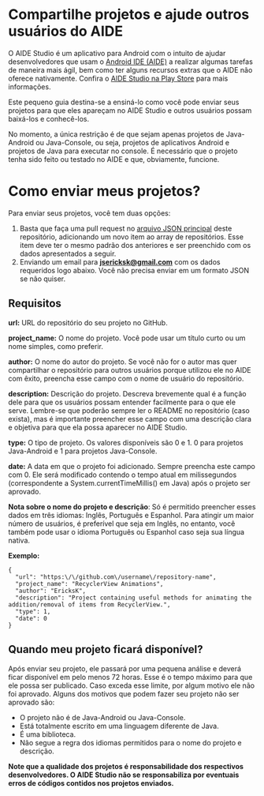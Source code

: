 # Compartilhe projetos e ajude outros usuários do AIDE

O AIDE Studio é um aplicativo para Android com o intuito de ajudar desenvolvedores que usam o [Android IDE (AIDE)](https://play.google.com/store/apps/details?id=com.aide.ui) a realizar algumas tarefas de maneira mais ágil, bem como ter alguns recursos extras que o AIDE não oferece nativamente.
Confira o [AIDE Studio na Play Store](https://play.google.com/store/apps/details?id=com.kproject.aidestudio) para mais informações.

Este pequeno guia destina-se a ensiná-lo como você pode enviar seus projetos para que eles apareçam no AIDE Studio e outros usuários possam baixá-los e conhecê-los.

No momento, a única restrição é de que sejam apenas projetos de Java-Android ou Java-Console, ou seja, projetos de aplicativos Android e projetos de Java para executar no console. É necessário que o projeto tenha sido feito ou testado no AIDE e que, obviamente, funcione.

# Como enviar meus projetos?
Para enviar seus projetos, você tem duas opções:
1. Basta que faça uma pull request no [arquivo JSON principal](https://github.com/KPr0jects/aidestudio/blob/master/repositories.json) deste repositório, adicionando um novo item ao array de repositórios. Esse item deve ter o mesmo padrão dos anteriores e ser preenchido com os dados apresentados a seguir.
2. Enviando um email para **jsericksk@gmail.com** com os dados requeridos logo abaixo. Você não precisa enviar em um formato JSON se não quiser.

## Requisitos
**url:** URL do repositório do seu projeto no GitHub.

**project_name:** O nome do projeto. Você pode usar um título curto ou um nome simples, como preferir.

**author:** O nome do autor do projeto. Se você não for o autor mas quer compartilhar o repositório para outros usuários porque utilizou ele no AIDE com êxito, preencha esse campo com o nome de usuário do repositório.

**description:** Descrição do projeto. Descreva brevemente qual é a função dele para que os usuários possam entender facilmente para o que ele serve. Lembre-se que poderão sempre ler o README no repositório (caso exista), mas é importante preencher esse campo com uma descrição clara e objetiva para que ela possa aparecer no AIDE Studio.

**type:** O tipo de projeto. Os valores disponíveis são 0 e 1. 0 para projetos Java-Android e 1 para projetos Java-Console.

**date:** A data em que o projeto foi adicionado. Sempre preencha este campo com 0. Ele será modificado contendo o tempo atual em milissegundos (correspondente a System.currentTimeMillis() em Java) após o projeto ser aprovado.

**Nota sobre o nome do projeto e descrição**: Só é permitido preencher esses dados em três idiomas: Inglês, Português e Espanhol. Para atingir um maior número de usuários, é preferível que seja em Inglês, no entanto, você também pode usar o idioma Português ou Espanhol caso seja sua língua nativa.

**Exemplo:**
```
{
  "url": "https:\/\/github.com\/username\/repository-name",
  "project_name": "RecyclerView Animations",
  "author": "EricksK",
  "description": "Project containing useful methods for animating the addition/removal of items from RecyclerView.",
  "type": 1,
  "date": 0
}
```

## Quando meu projeto ficará disponível?
Após enviar seu projeto, ele passará por uma pequena análise e deverá ficar disponível em pelo menos 72 horas. Esse é o tempo máximo para que ele possa ser publicado. Caso exceda esse limite, por algum motivo ele não foi aprovado. Alguns dos motivos que podem fazer seu projeto não ser aprovado são:
- O projeto não é de Java-Android ou Java-Console.
- Está totalmente escrito em uma linguagem diferente de Java.
- É uma biblioteca.
- Não segue a regra dos idiomas permitidos para o nome do projeto e descrição.

**Note que a qualidade dos projetos é responsabilidade dos respectivos desenvolvedores. O AIDE Studio não se responsabiliza por eventuais erros de códigos contidos nos projetos enviados.**
